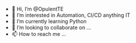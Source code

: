 - 👋 Hi, I’m @OpulentTE
- 👀 I’m interested in Automation, CI/CD anything IT
- 🌱 I’m currently learning Python
- 💞️ I’m looking to collaborate on ...
- 📫 How to reach me ...

<!---
OpulentTE/OpulentTE is a ✨ special ✨ repository because its `README.md` (this file) appears on your GitHub profile.
You can click the Preview link to take a look at your changes.
--->
